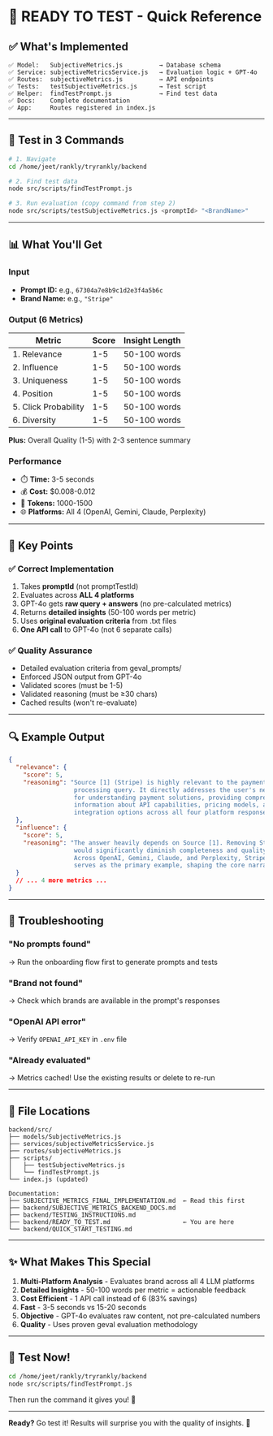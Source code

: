 # 🎯 READY TO TEST - Quick Reference

## ✅ What's Implemented

```
✅ Model:   SubjectiveMetrics.js          → Database schema
✅ Service: subjectiveMetricsService.js   → Evaluation logic + GPT-4o
✅ Routes:  subjectiveMetrics.js          → API endpoints
✅ Tests:   testSubjectiveMetrics.js      → Test script
✅ Helper:  findTestPrompt.js             → Find test data
✅ Docs:    Complete documentation
✅ App:     Routes registered in index.js
```

---

## 🚀 Test in 3 Commands

```bash
# 1. Navigate
cd /home/jeet/rankly/tryrankly/backend

# 2. Find test data
node src/scripts/findTestPrompt.js

# 3. Run evaluation (copy command from step 2)
node src/scripts/testSubjectiveMetrics.js <promptId> "<BrandName>"
```

---

## 📊 What You'll Get

### Input
- **Prompt ID:** e.g., `67304a7e8b9c1d2e3f4a5b6c`
- **Brand Name:** e.g., `"Stripe"`

### Output (6 Metrics)

| Metric | Score | Insight Length |
|--------|-------|----------------|
| 1. Relevance | 1-5 | 50-100 words |
| 2. Influence | 1-5 | 50-100 words |
| 3. Uniqueness | 1-5 | 50-100 words |
| 4. Position | 1-5 | 50-100 words |
| 5. Click Probability | 1-5 | 50-100 words |
| 6. Diversity | 1-5 | 50-100 words |

**Plus:** Overall Quality (1-5) with 2-3 sentence summary

### Performance
- ⏱️ **Time:** 3-5 seconds
- 💰 **Cost:** $0.008-0.012
- 🔢 **Tokens:** 1000-1500
- 🌐 **Platforms:** All 4 (OpenAI, Gemini, Claude, Perplexity)

---

## 🎯 Key Points

### ✅ Correct Implementation
1. Takes **promptId** (not promptTestId)
2. Evaluates across **ALL 4 platforms**
3. GPT-4o gets **raw query + answers** (no pre-calculated metrics)
4. Returns **detailed insights** (50-100 words per metric)
5. Uses **original evaluation criteria** from .txt files
6. **One API call** to GPT-4o (not 6 separate calls)

### ✅ Quality Assurance
- Detailed evaluation criteria from geval_prompts/
- Enforced JSON output from GPT-4o
- Validated scores (must be 1-5)
- Validated reasoning (must be ≥30 chars)
- Cached results (won't re-evaluate)

---

## 🔍 Example Output

```json
{
  "relevance": {
    "score": 5,
    "reasoning": "Source [1] (Stripe) is highly relevant to the payment 
                  processing query. It directly addresses the user's need 
                  for understanding payment solutions, providing comprehensive 
                  information about API capabilities, pricing models, and 
                  integration options across all four platform responses."
  },
  "influence": {
    "score": 5,
    "reasoning": "The answer heavily depends on Source [1]. Removing Stripe 
                  would significantly diminish completeness and quality. 
                  Across OpenAI, Gemini, Claude, and Perplexity, Stripe 
                  serves as the primary example, shaping the core narrative."
  }
  // ... 4 more metrics ...
}
```

---

## 🐛 Troubleshooting

### "No prompts found"
→ Run the onboarding flow first to generate prompts and tests

### "Brand not found"
→ Check which brands are available in the prompt's responses

### "OpenAI API error"
→ Verify `OPENAI_API_KEY` in `.env` file

### "Already evaluated"
→ Metrics cached! Use the existing results or delete to re-run

---

## 📁 File Locations

```
backend/src/
├── models/SubjectiveMetrics.js
├── services/subjectiveMetricsService.js
├── routes/subjectiveMetrics.js
├── scripts/
│   ├── testSubjectiveMetrics.js
│   └── findTestPrompt.js
└── index.js (updated)

Documentation:
├── SUBJECTIVE_METRICS_FINAL_IMPLEMENTATION.md  ← Read this first
├── backend/SUBJECTIVE_METRICS_BACKEND_DOCS.md
├── backend/TESTING_INSTRUCTIONS.md
├── backend/READY_TO_TEST.md                    ← You are here
└── backend/QUICK_START_TESTING.md
```

---

## ✨ What Makes This Special

1. **Multi-Platform Analysis** - Evaluates brand across all 4 LLM platforms
2. **Detailed Insights** - 50-100 words per metric = actionable feedback
3. **Cost Efficient** - 1 API call instead of 6 (83% savings)
4. **Fast** - 3-5 seconds vs 15-20 seconds
5. **Objective** - GPT-4o evaluates raw content, not pre-calculated numbers
6. **Quality** - Uses proven geval evaluation methodology

---

## 🎯 Test Now!

```bash
cd /home/jeet/rankly/tryrankly/backend
node src/scripts/findTestPrompt.js
```

Then run the command it gives you! 🚀

---

**Ready?** Go test it! Results will surprise you with the quality of insights. 💪


